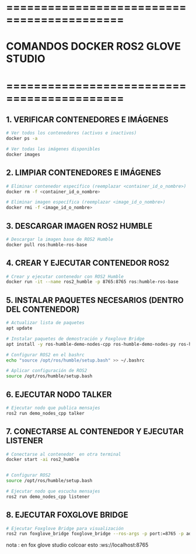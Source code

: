 # ===========================================
# COMANDOS DOCKER ROS2 GLOVE STUDIO
# ===========================================

## 1. VERIFICAR CONTENEDORES E IMÁGENES
```bash
# Ver todos los contenedores (activos e inactivos)
docker ps -a

# Ver todas las imágenes disponibles
docker images
```

## 2. LIMPIAR CONTENEDORES E IMÁGENES
```bash
# Eliminar contenedor específico (reemplazar <container_id_o_nombre>)
docker rm -f <container_id_o_nombre>

# Eliminar imagen específica (reemplazar <image_id_o_nombre>)
docker rmi -f <image_id_o_nombre>
```

## 3. DESCARGAR IMAGEN ROS2 HUMBLE
```bash
# Descargar la imagen base de ROS2 Humble
docker pull ros:humble-ros-base
```

## 4. CREAR Y EJECUTAR CONTENEDOR ROS2
```bash
# Crear y ejecutar contenedor con ROS2 Humble
docker run -it --name ros2_humble -p 8765:8765 ros:humble-ros-base
```

## 5. INSTALAR PAQUETES NECESARIOS (DENTRO DEL CONTENEDOR)
```bash
# Actualizar lista de paquetes
apt update

# Instalar paquetes de demostración y Foxglove Bridge
apt install -y ros-humble-demo-nodes-cpp ros-humble-demo-nodes-py ros-humble-foxglove-bridge

# Configurar ROS2 en el bashrc
echo "source /opt/ros/humble/setup.bash" >> ~/.bashrc

# Aplicar configuración de ROS2
source /opt/ros/humble/setup.bash
```

## 6. EJECUTAR NODO TALKER
```bash
# Ejecutar nodo que publica mensajes
ros2 run demo_nodes_cpp talker
```

## 7. CONECTARSE AL CONTENEDOR Y EJECUTAR LISTENER
```bash
# Conectarse al contenedor  en otra terminal
docker start -ai ros2_humble


# Configurar ROS2
source /opt/ros/humble/setup.bash

# Ejecutar nodo que escucha mensajes
ros2 run demo_nodes_cpp listener
```

## 8. EJECUTAR FOXGLOVE BRIDGE
```bash
# Ejecutar Foxglove Bridge para visualización
ros2 run foxglove_bridge foxglove_bridge --ros-args -p port:=8765 -p address:="0.0.0.0"
```

nota :   en fox glove studio colcoar  esto :ws://localhost:8765
